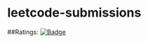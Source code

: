 # leetcode-submissions
##Ratings: [![Badge](https://cp-logo.vercel.app/leetcode/MishkatIT?logo=true)](https://leetcode.com/MishkatIT/)
